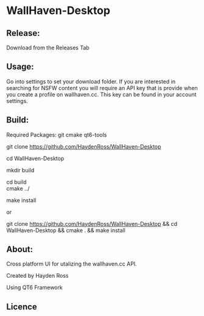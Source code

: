 # WallHaven-Desktop

## Release:
Download from the Releases Tab
## Usage:
Go into settings to set your download folder. If you are interested in searching for NSFW
content you will require an API key that is provide when you create a profile on
wallhaven.cc. This key can be found in your account settings.

## Build:
Required Packages: git cmake qt6-tools

git clone https://github.com/HaydenRoss/WallHaven-Desktop

cd WallHaven-Desktop

mkdir build

cd build  
cmake ../

make install  

or  

git clone https://github.com/HaydenRoss/WallHaven-Desktop && cd WallHaven-Desktop && cmake . && make install
## About:
Cross platform UI for utalizing the wallhaven.cc API.

Created by Hayden Ross

Using QT6 Framework
## Licence
